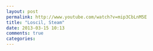 ```yaml
---
layout: post
permalink: http://www.youtube.com/watch?v=mip3CbLnM5E
title: "Loscil, Steam"
date: 2013-03-15 10:13
comments: true
categories:
---
```



